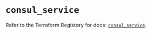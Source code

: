 # `consul_service`

Refer to the Terraform Registory for docs: [`consul_service`](https://www.terraform.io/docs/providers/consul/r/service).
